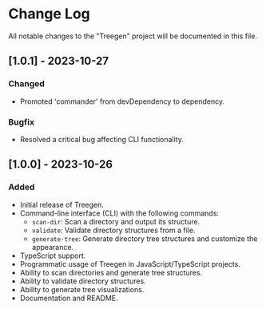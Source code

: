 # Change Log

All notable changes to the "Treegen" project will be documented in this file.

## [1.0.1] - 2023-10-27
### Changed

- Promoted 'commander' from devDependency to dependency.

### Bugfix

- Resolved a critical bug affecting CLI functionality.

## [1.0.0] - 2023-10-26
### Added

- Initial release of Treegen.
- Command-line interface (CLI) with the following commands:
  - `scan-dir`: Scan a directory and output its structure.
  - `validate`: Validate directory structures from a file.
  - `generate-tree`: Generate directory tree structures and customize the appearance.
- TypeScript support.
- Programmatic usage of Treegen in JavaScript/TypeScript projects.
- Ability to scan directories and generate tree structures.
- Ability to validate directory structures.
- Ability to generate tree visualizations.
- Documentation and README.
